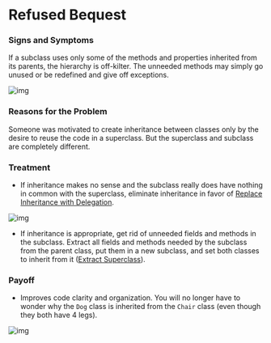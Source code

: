 # Refused Bequest

### Signs and Symptoms

If a subclass uses only some of the methods and properties inherited from its parents, the hierarchy is off-kilter. The unneeded methods may simply go unused or be redefined and give off exceptions.

![img](https://sourcemaking.com/images/refactoring-illustrations/refused-bequest-1.png)

### Reasons for the Problem

Someone was motivated to create inheritance between classes only by the desire to reuse the code in a superclass. But the superclass and subclass are completely different.

### Treatment

- If inheritance makes no sense and the subclass really does have nothing in common with the superclass, eliminate inheritance in favor of [Replace Inheritance with Delegation](https://sourcemaking.com/refactoring/replace-inheritance-with-delegation).

![img](https://sourcemaking.com/images/refactoring-illustrations/refused-bequest-2.png)

- If inheritance is appropriate, get rid of unneeded fields and methods in the subclass. Extract all fields and methods needed by the subclass from the parent class, put them in a new subclass, and set both classes to inherit from it ([Extract Superclass](https://sourcemaking.com/refactoring/extract-superclass)).

### Payoff

- Improves code clarity and organization. You will no longer have to wonder why the `Dog` class is inherited from the `Chair` class (even though they both have 4 legs).

![img](https://sourcemaking.com/images/refactoring-illustrations/refused-bequest-3.png)